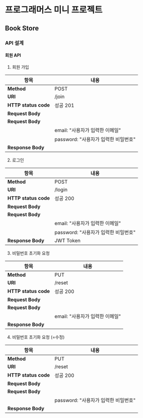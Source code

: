 # 프로그래머스 미니 프로젝트

## Book Store

### API 설계

#### 회원 API

1. 회원 가입

| 항목                 | 내용                                 |
| -------------------- | ------------------------------------ |
| **Method**           | POST                                 |
| **URI**              | /join                                |
| **HTTP status code** | 성공 201                             |
| **Request Body**     |                                      |
| **Request Body**     |                                      |
|                      | email: "사용자가 입력한 이메일"      |
|                      | password: "사용자가 입력한 비밀번호" |
| **Response Body**    |                                      |

2. 로그인

| 항목                 | 내용                                 |
| -------------------- | ------------------------------------ |
| **Method**           | POST                                 |
| **URI**              | /login                               |
| **HTTP status code** | 성공 200                             |
| **Request Body**     |                                      |
| **Request Body**     |                                      |
|                      | email: "사용자가 입력한 이메일"      |
|                      | password: "사용자가 입력한 비밀번호" |
| **Response Body**    | JWT Token                            |

3. 비밀번호 초기화 요청

| 항목                 | 내용                            |
| -------------------- | ------------------------------- |
| **Method**           | PUT                             |
| **URI**              | /reset                          |
| **HTTP status code** | 성공 200                        |
| **Request Body**     |                                 |
| **Request Body**     |                                 |
|                      | email: "사용자가 입력한 이메일" |
| **Response Body**    |                                 |

4. 비밀번호 초기화 요청 (=수정)

| 항목                 | 내용                                 |
| -------------------- | ------------------------------------ |
| **Method**           | PUT                                  |
| **URI**              | /reset                               |
| **HTTP status code** | 성공 200                             |
| **Request Body**     |                                      |
| **Request Body**     |                                      |
|                      | password: "사용자가 입력한 비밀번호" |
| **Response Body**    |                                      |
